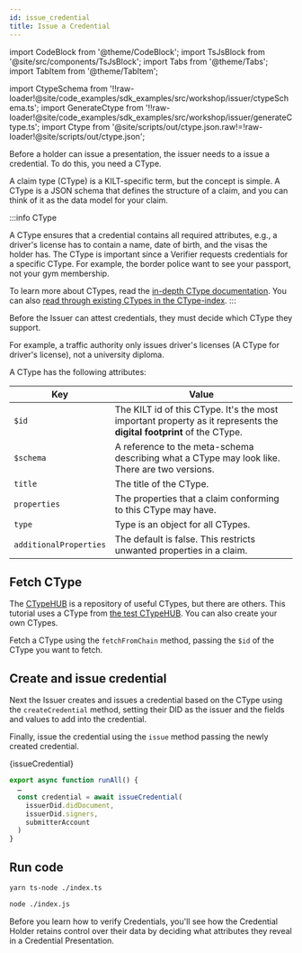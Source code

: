 ```yaml
---
id: issue_credential
title: Issue a Credential
---
```


import CodeBlock from '@theme/CodeBlock';
import TsJsBlock from '@site/src/components/TsJsBlock';
import Tabs from '@theme/Tabs';
import TabItem from '@theme/TabItem';

import CtypeSchema from '!!raw-loader!@site/code_examples/sdk_examples/src/workshop/issuer/ctypeSchema.ts';
import GenerateCtype from '!!raw-loader!@site/code_examples/sdk_examples/src/workshop/issuer/generateCtype.ts';
import Ctype from '@site/scripts/out/ctype.json.raw!=!raw-loader!@site/scripts/out/ctype.json';

Before a holder can issue a presentation, the issuer needs to a issue a credential. To do this, you need a CType.

A claim type (CType) is a KILT-specific term, but the concept is simple.
A CType is a JSON schema that defines the structure of a claim, and you can think of it as the data model for your claim.

:::info CType

A CType ensures that a credential contains all required attributes, e.g., a driver's license has to contain a name, date of birth, and the visas the holder has.
The CType is important since a Verifier requests credentials for a specific CType.
For example, the border police want to see your passport, not your gym membership.

To learn more about CTypes, read the [in-depth CType documentation](/concepts/credentials/ctypes).
You can also [read through existing CTypes in the CType-index](https://github.com/KILTprotocol/ctype-index).
:::

Before the <span className="label-role issuer">Issuer</span> can attest credentials, they must decide which CType they support.

For example, a traffic authority only issues driver's licenses (A CType for driver's license), not a university diploma.

A CType has the following attributes:

| Key          | Value                                                                                                                                                               |
| -------------| ------------------------------------------------------------------------------------------------------------------------------------------------------------------- |
| `$id`        | The KILT id of this CType. It's the most important property as it represents the **digital footprint** of the CType.                                               |
| `$schema`    | A reference to the meta-schema describing what a CType may look like. There are two versions.                                                              |
| `title`      | The title of the CType.                                                                                                                                             |
| `properties` | The properties that a claim conforming to this CType may have.                                                                                                      |
| `type` | Type is an object for all CTypes.                                                                                                  |
| `additionalProperties` | The default is false. This restricts unwanted properties in a claim.                                                                                                      |

## Fetch CType

The [CTypeHUB](https://ctypehub.galaniprojects.de) is a repository of useful CTypes, but there are others. This tutorial uses a CType from [the test CTypeHUB](https://test.ctypehub.galaniprojects.de). You can also create your own CTypes.

Fetch a CType using the `fetchFromChain` method, passing the `$id` of the CType you want to fetch.

## Create and issue credential

Next the Issuer creates and issues a credential based on the CType using the `createCredential` method, setting their DID as the issuer and the fields and values to add into the credential.

Finally, issue the credential using the `issue` method passing the newly created credential.

<TsJsBlock>
  {issueCredential}
</TsJsBlock>

<TsJsBlock>

```typescript
export async function runAll() {
  …
  const credential = await issueCredential(
    issuerDid.didDocument,
    issuerDid.signers,
    submitterAccount
  )
}
```

</TsJsBlock>

## Run code

<Tabs groupId="ts-js-choice">
  <TabItem value='ts' label='Typescript' default>

  ```bash
  yarn ts-node ./index.ts
  ```

  </TabItem>
  <TabItem value='js' label='Javascript' default>

  ```bash
  node ./index.js
  ```

  </TabItem>
</Tabs>

Before you learn how to verify Credentials, you'll see how the Credential <span className="label-role holder">Holder</span> retains control over their data by deciding what attributes they reveal in a Credential Presentation.